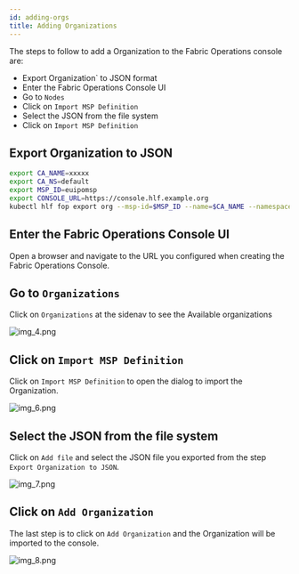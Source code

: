 ```yaml
---
id: adding-orgs
title: Adding Organizations
---
```


The steps to follow to add a Organization to the Fabric Operations console are:
- Export Organization` to JSON format
- Enter the Fabric Operations Console UI
- Go to `Nodes`
- Click on `Import MSP Definition`
- Select the JSON from the file system
- Click on `Import MSP Definition`

## Export Organization to JSON

```bash
export CA_NAME=xxxxx
export CA_NS=default
export MSP_ID=euipomsp
export CONSOLE_URL=https://console.hlf.example.org
kubectl hlf fop export org --msp-id=$MSP_ID --name=$CA_NAME --namespace=$CA_NS --out="${MSP_ID}_${CA_NAME}_${CA_NS}.json" --host-url="${CONSOLE_URL}"

```

## Enter the Fabric Operations Console UI

Open a browser and navigate to the URL you configured when creating the Fabric Operations Console.


## Go to `Organizations`

Click on `Organizations` at the sidenav to see the Available organizations

![img_4.png](/img/img_4.png)

## Click on `Import MSP Definition`

Click on `Import MSP Definition` to open the dialog to import the Organization.

![img_6.png](/img/img_6.png)

## Select the JSON from the file system

Click on `Add file` and select the JSON file you exported from the step `Export Organization to JSON`.

![img_7.png](/img/img_7.png)

## Click on `Add Organization`

The last step is to click on `Add Organization` and the Organization will be imported to the console.

![img_8.png](/img/img_8.png)
